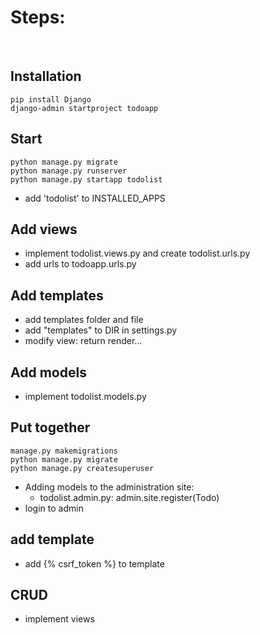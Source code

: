 <h1>Steps:</h1>
<br />

<h2>Installation</h2>

```
pip install Django
django-admin startproject todoapp
```

<h2>Start</h2>

```
python manage.py migrate
python manage.py runserver
python manage.py startapp todolist
```
- add 'todolist' to INSTALLED_APPS

<h2>Add views</h2>

- implement todolist.views.py and create todolist.urls.py
- add urls to todoapp.urls.py

<h2>Add templates</h2>

- add templates folder and file
- add "templates" to DIR in settings.py
- modify view: return render...

<h2>Add models</h2>

- implement todolist.models.py

<h2>Put together</h2>

```
manage.py makemigrations
python manage.py migrate
python manage.py createsuperuser
```

- Adding models to the administration site:
  - todolist.admin.py: admin.site.register(Todo)
- login to admin

<h2>add template</h2>

- add {% csrf_token %} to template

<h2>CRUD</h2>

- implement views
